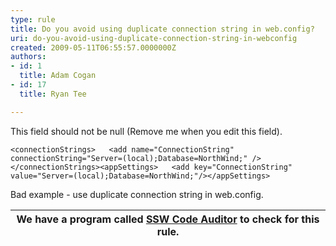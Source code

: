 ```yaml
---
type: rule
title: Do you avoid using duplicate connection string in web.config?
uri: do-you-avoid-using-duplicate-connection-string-in-webconfig
created: 2009-05-11T06:55:57.0000000Z
authors:
- id: 1
  title: Adam Cogan
- id: 17
  title: Ryan Tee

---
```


 This field should not be null (Remove me when you edit this field). 

```
<connectionStrings>   <add name="ConnectionString" connectionString="Server=(local);Database=NorthWind;" /></connectionStrings><appSettings>   <add key="ConnectionString" value="Server=(local);Database=NorthWind;"/></appSettings>
```

Bad example - use duplicate connection string in web.config. 

| We have a program called [SSW Code Auditor](http&#58;//www.ssw.com.au/ssw/CodeAuditor/) to check for this rule. |
| --- |


